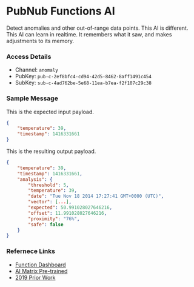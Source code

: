 # PubNub Functions AI

Detect anomalies and other out-of-range data points.
This AI is different.
This AI can learn in realtime.
It remembers what it saw, and makes adjustments to its memory.

### Access Details

 - Channel: `anomaly`
 - PubKey: `pub-c-2ef8bfc4-cd94-42d5-8462-8aff1491c454`
 - SubKey: `sub-c-4ad762be-5e68-11ea-b7ea-f2f107c29c38`

### Sample Message

This is the expected input payload.

```json
{
    "temperature": 39,
    "timestamp": 1416331661
}
```

This is the resulting output payload.

```json
{
    "temperature": 39,
    "timestamp": 1416331661,
    "analysis": {
        "threshold": 5,
        "temperature": 39,
        "date": "Tue Nov 18 2014 17:27:41 GMT+0000 (UTC)",
        "vector": [...],
        "expected": 50.991028027646216,
        "offset": 11.991028027646216,
        "proximity": "76%",
        "safe": false
    }
}
```

### Refernece Links

 - [Function Dashboard](https://admin.pubnub.com/#/user/194894/account/194894/app/231266/key/785554/block/59750/editor/63296)
 - [AI Matrix Pre-trained](https://stephenlb.github.io/pubnub-functions-ai/temperature.pre-trained.json)
 - [2019 Prior Work](https://github.com/stephenlb/pubnub-functions-machine-learning)
